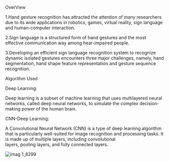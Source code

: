 OverView

  1.Hand gesture recognition has attracted the attention of many researchers due to its wide applications in robotics, games, virtual reality, sign language and human-computer interaction. 

  2.Sign language is a structured form of hand gestures and the most effective communication way among hear-impaired people.

  3.Developing an efficient sign language recognition system to recognize dynamic isolated gestures encounters three major challenges, namely, hand segmentation, hand shape feature representation and gesture sequence recognition.


Algorithm Used 

  Deep Learning:
    
   Deep learning is a subset of machine learning that uses multilayered neural networks, called deep neural networks, to simulate the complex decision-making power of the human brain.
    
  CNN-Deep Learning:

   A Convolutional Neural Network (CNN) is a type of deep learning algorithm that is particularly well-suited for image recognition and processing tasks. It is made up of multiple layers, including convolutional   
   layers, pooling layers, and fully connected layers.
   
   ![imag 1_8299](https://github.com/Sriharikj/Sign-Language-Recognition-using-ten-hand-gesture-signs-/assets/110553288/25e530e4-1fa3-4d47-8137-81835079db85)
